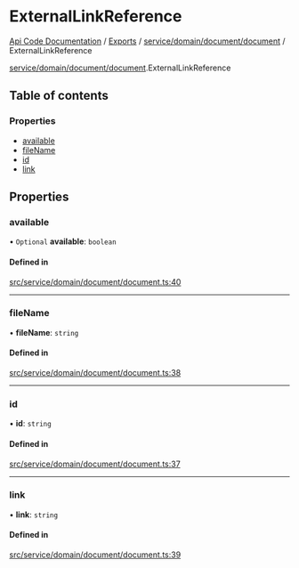 # ExternalLinkReference
 
[Api Code Documentation](../README.md) / [Exports](../modules.md) / [service/domain/document/document](../modules/service_domain_document_document.md) / ExternalLinkReference

[service/domain/document/document](../modules/service_domain_document_document.md).ExternalLinkReference

## Table of contents

### Properties

- [available](service_domain_document_document.ExternalLinkReference.md#available)
- [fileName](service_domain_document_document.ExternalLinkReference.md#filename)
- [id](service_domain_document_document.ExternalLinkReference.md#id)
- [link](service_domain_document_document.ExternalLinkReference.md#link)

## Properties

### available

• `Optional` **available**: `boolean`

#### Defined in

[src/service/domain/document/document.ts:40](https://github.com/openkfw/TruBudget/blob/40b449a/api/src/service/domain/document/document.ts#L40)

___

### fileName

• **fileName**: `string`

#### Defined in

[src/service/domain/document/document.ts:38](https://github.com/openkfw/TruBudget/blob/40b449a/api/src/service/domain/document/document.ts#L38)

___

### id

• **id**: `string`

#### Defined in

[src/service/domain/document/document.ts:37](https://github.com/openkfw/TruBudget/blob/40b449a/api/src/service/domain/document/document.ts#L37)

___

### link

• **link**: `string`

#### Defined in

[src/service/domain/document/document.ts:39](https://github.com/openkfw/TruBudget/blob/40b449a/api/src/service/domain/document/document.ts#L39)
